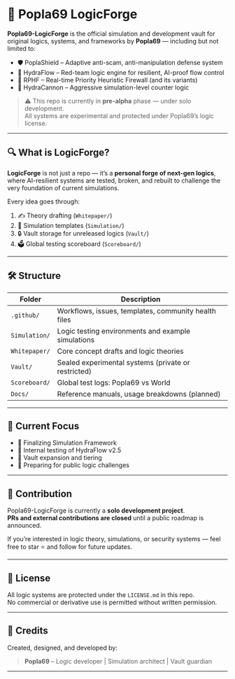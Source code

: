 # 🧠 Popla69 LogicForge

**Popla69-LogicForge** is the official simulation and development vault for original logics, systems, and frameworks by **Popla69** — including but not limited to:

- 🛡️ PoplaShield – Adaptive anti-scam, anti-manipulation defense system
- 🌊 HydraFlow – Red-team logic engine for resilient, AI-proof flow control
- 🔐 RPHF – Real-time Priority Heuristic Firewall (and its variants)
- 🚀 HydraCannon – Aggressive simulation-level counter logic

> ⚠️ This repo is currently in **pre-alpha** phase — under solo development.  
> All systems are experimental and protected under Popla69’s logic license.

---

## 🔍 What is LogicForge?

**LogicForge** is not just a repo — it’s a **personal forge of next-gen logics**, where AI-resilient systems are tested, broken, and rebuilt to challenge the very foundation of current simulations.

Every idea goes through:
1. ✍️ Theory drafting (`Whitepaper/`)
2. 🧪 Simulation templates (`Simulation/`)
3. 🔒 Vault storage for unreleased logics (`Vault/`)
4. 🗳️ Global testing scoreboard (`Scoreboard/`)

---

## 🛠️ Structure

| Folder | Description |
|--------|-------------|
| `.github/` | Workflows, issues, templates, community health files |
| `Simulation/` | Logic testing environments and example simulations |
| `Whitepaper/` | Core concept drafts and logic theories |
| `Vault/` | Sealed experimental systems (private or restricted) |
| `Scoreboard/` | Global test logs: Popla69 vs World |
| `Docs/` | Reference manuals, usage breakdowns (planned) |

---

## 🧪 Current Focus

- 🔄 Finalizing Simulation Framework
- 🧰 Internal testing of HydraFlow v2.5
- 🔐 Vault expansion and tiering
- 🧠 Preparing for public logic challenges

---

## 🚫 Contribution

Popla69-LogicForge is currently a **solo development project**.  
**PRs and external contributions are closed** until a public roadmap is announced.

If you’re interested in logic theory, simulations, or security systems — feel free to star ⭐ and follow for future updates.

---

## 🧾 License

All logic systems are protected under the `LICENSE.md` in this repo.  
No commercial or derivative use is permitted without written permission.

---

## 📣 Credits

Created, designed, and developed by:

> **Popla69** – Logic developer | Simulation architect | Vault guardian

---
